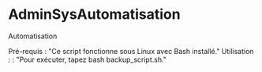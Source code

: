# AdminSysAutomatisation
Automatisation 


Pré-requis :  "Ce script fonctionne sous Linux avec Bash installé."
Utilisation :  : "Pour exécuter, tapez bash backup_script.sh."
